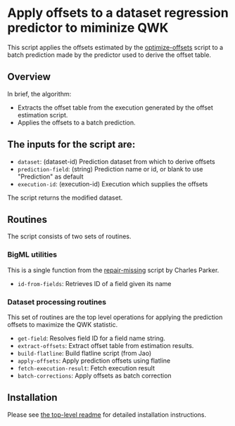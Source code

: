 # Apply offsets to a dataset regression predictor to miminize QWK

This script applies the offsets estimated by the 
[optimize-offsets](../optimize-offsets) script to a batch prediction 
made by the predictor used to derive the offset table.

## Overview

In brief, the algorithm:

- Extracts the offset table from the execution generated by the offset
  estimation script.
- Applies the offsets to a batch prediction.

## The **inputs** for the script are:

* `dataset`: (dataset-id) Prediction dataset from which to derive offsets
* `prediction-field`: (string) Prediction name or id, or blank to use 
                               "Prediction" as default
* `execution-id`: (execution-id) Execution which supplies the offsets

The script returns the modified dataset.

## Routines

The script consists of two sets of routines.

### BigML utilities

This is a single function from the 
[repair-missing](../../repair-missing) script by Charles Parker.

* `id-from-fields`: Retrieves ID of a field given its name

### Dataset processing routines

This set of routines are the top level operations for applying
the prediction offsets to maximize the QWK statistic.

* `get-field`: Resolves field ID for a field name string.
* `extract-offsets`: Extract offset table from estimation results.
* `build-flatline`: Build flatline script (from Jao)
* `apply-offsets`: Apply prediction offsets using flatline
* `fetch-execution-result`: Fetch execution result
* `batch-corrections`: Apply offsets as batch correction

## Installation

Please see [the top-level readme](../../readme.md) for detailed installation
instructions.
